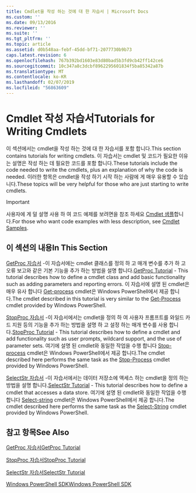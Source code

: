 ```yaml
---
title: Cmdlet을 작성 하는 것에 대 한 자습서 | Microsoft Docs
ms.custom: ''
ms.date: 09/13/2016
ms.reviewer: ''
ms.suite: ''
ms.tgt_pltfrm: ''
ms.topic: article
ms.assetid: d0b548aa-febf-45dd-bf71-2077730b9b73
caps.latest.revision: 6
ms.openlocfilehash: 767b392bd1603e83d80bad5b3fd9cb42ff142ce6
ms.sourcegitcommit: 10c347a8c3dcbf8962295601834f5ba85342a87b
ms.translationtype: MT
ms.contentlocale: ko-KR
ms.lasthandoff: 02/07/2019
ms.locfileid: "56863609"
---
```

# <a name="tutorials-for-writing-cmdlets"></a><span data-ttu-id="1e566-102">Cmdlet 작성 자습서</span><span class="sxs-lookup"><span data-stu-id="1e566-102">Tutorials for Writing Cmdlets</span></span>

<span data-ttu-id="1e566-103">이 섹션에서는 cmdlet을 작성 하는 것에 대 한 자습서를 포함 합니다.</span><span class="sxs-lookup"><span data-stu-id="1e566-103">This section contains tutorials for writing cmdlets.</span></span> <span data-ttu-id="1e566-104">이 자습서는 cmdlet 및 코드가 필요한 이유는 설명은 작성 하는 데 필요한 코드를 포함 합니다.</span><span class="sxs-lookup"><span data-stu-id="1e566-104">These tutorials include the code needed to write the cmdlets, plus an explanation of why the code is needed.</span></span> <span data-ttu-id="1e566-105">이러한 항목은 cmdlet을 작성 하기 시작 하는 사람에 게 매우 유용할 수 있습니다.</span><span class="sxs-lookup"><span data-stu-id="1e566-105">These topics will be very helpful for those who are just starting to write cmdlets.</span></span>

> [!IMPORTANT]
> <span data-ttu-id="1e566-106">사용자에 게 덜 설명 사용 하 여 코드 예제를 보려면을 참조 하세요 [Cmdlet 샘플](./cmdlet-samples.md)합니다.</span><span class="sxs-lookup"><span data-stu-id="1e566-106">For those who want code examples with less description, see [Cmdlet Samples](./cmdlet-samples.md).</span></span>

## <a name="in-this-section"></a><span data-ttu-id="1e566-107">이 섹션의 내용</span><span class="sxs-lookup"><span data-stu-id="1e566-107">In This Section</span></span>

<span data-ttu-id="1e566-108">[GetProc 자습서](./getproc-tutorial.md) -이 자습서에는 cmdlet 클래스를 정의 하 고 매개 변수를 추가 하 고 오류 보고와 같은 기본 기능을 추가 하는 방법을 설명 합니다.</span><span class="sxs-lookup"><span data-stu-id="1e566-108">[GetProc Tutorial](./getproc-tutorial.md) - This tutorial describes how to define a cmdlet class and add basic functionality such as adding parameters and reporting errors.</span></span> <span data-ttu-id="1e566-109">이 자습서에 설명 된 cmdlet은 매우 유사 합니다 [Get-process](/powershell/module/Microsoft.PowerShell.Management/Get-Process) cmdlet은 Windows PowerShell에서 제공 합니다.</span><span class="sxs-lookup"><span data-stu-id="1e566-109">The cmdlet described in this tutorial is very similar to the [Get-Process](/powershell/module/Microsoft.PowerShell.Management/Get-Process) cmdlet provided by Windows PowerShell.</span></span>

<span data-ttu-id="1e566-110">[StopProc 자습서](./stopproc-tutorial.md) -이 자습서에서는 cmdlet을 정의 하 여 사용자 프롬프트를 와일드 카드 지원 등의 기능을 추가 하는 방법을 설명 하 고 설정 하는 매개 변수를 사용 합니다.</span><span class="sxs-lookup"><span data-stu-id="1e566-110">[StopProc Tutorial](./stopproc-tutorial.md) - This tutorial describes how to define a cmdlet and add functionality such as user prompts, wildcard support, and the use of parameter sets.</span></span> <span data-ttu-id="1e566-111">여기에 설명 된 cmdlet와 동일한 작업을 수행 합니다 [Stop-process](/powershell/module/Microsoft.PowerShell.Management/Stop-Process) cmdlet은 Windows PowerShell에서 제공 합니다.</span><span class="sxs-lookup"><span data-stu-id="1e566-111">The cmdlet described here performs the same task as the [Stop-Process](/powershell/module/Microsoft.PowerShell.Management/Stop-Process) cmdlet provided by Windows PowerShell.</span></span>

<span data-ttu-id="1e566-112">[SelectStr 자습서](./selectstr-tutorial.md) -이 자습서에서는 데이터 저장소에 액세스 하는 cmdlet을 정의 하는 방법을 설명 합니다.</span><span class="sxs-lookup"><span data-stu-id="1e566-112">[SelectStr Tutorial](./selectstr-tutorial.md) - This tutorial describes how to define a cmdlet that accesses a data store.</span></span> <span data-ttu-id="1e566-113">여기에 설명 된 cmdlet와 동일한 작업을 수행 합니다 [Select-string](/powershell/module/microsoft.powershell.utility/select-string) cmdlet은 Windows PowerShell에서 제공 합니다.</span><span class="sxs-lookup"><span data-stu-id="1e566-113">The cmdlet described here performs the same task as the [Select-String](/powershell/module/microsoft.powershell.utility/select-string) cmdlet provided by Windows PowerShell.</span></span>

## <a name="see-also"></a><span data-ttu-id="1e566-114">참고 항목</span><span class="sxs-lookup"><span data-stu-id="1e566-114">See Also</span></span>

[<span data-ttu-id="1e566-115">GetProc 자습서</span><span class="sxs-lookup"><span data-stu-id="1e566-115">GetProc Tutorial</span></span>](./getproc-tutorial.md)

[<span data-ttu-id="1e566-116">StopProc 자습서</span><span class="sxs-lookup"><span data-stu-id="1e566-116">StopProc Tutorial</span></span>](./stopproc-tutorial.md)

[<span data-ttu-id="1e566-117">SelectStr 자습서</span><span class="sxs-lookup"><span data-stu-id="1e566-117">SelectStr Tutorial</span></span>](./selectstr-tutorial.md)

[<span data-ttu-id="1e566-118">Windows PowerShell SDK</span><span class="sxs-lookup"><span data-stu-id="1e566-118">Windows PowerShell SDK</span></span>](../windows-powershell-reference.md)
